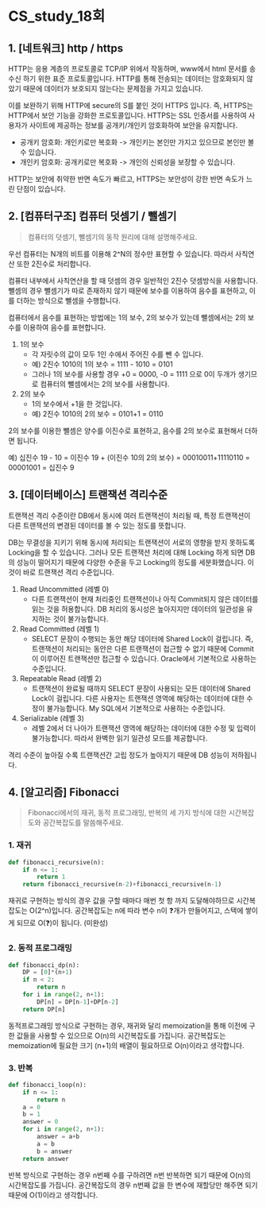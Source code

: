 # CS_study_18회

## 1. [네트워크] http / https

HTTP는 응용 계층의 프로토콜로 TCP/IP 위에서 작동하며, www에서 html 문서를 송수신 하기 위한 표준 프로토콜입니다. HTTP를 통해 전송되는 데이터는 암호화되지 않았기 때문에 데이터가 보호되지 않는다는 문제점을 가지고 있습니다.

이를 보완하기 위해 HTTP에 secure의 S를 붙인 것이 HTTPS 입니다. 즉, HTTPS는 HTTP에서 보안 기능을 강화한 프로토콜입니다. HTTPS는 SSL 인증서를 사용하여 사용자가 사이트에 제공하는 정보를 공개키/개인키 암호화하여 보안을 유지합니다.

- 공개키 암호화: 개인키로만 복호화 -> 개인키는 본인만 가지고 있으므로 본인만 볼 수 있습니다.
- 개인키 암호화: 공개키로만 복호화 -> 개인의 신뢰성을 보장할 수 있습니다.

HTTP는 보안에 취약한 반면 속도가 빠르고, HTTPS는 보안성이 강한 반면 속도가 느린 단점이 있습니다.



## 2. [컴퓨터구조] 컴퓨터 덧셈기 / 뺄셈기

> 컴퓨터의 덧셈기, 뺄셈기의 동작 원리에 대해 설명해주세요.

우선 컴퓨터는 N개의 비트를 이용해 2^N의 정수만 표현할 수 있습니다. 따라서 사칙연산 또한 2진수로 처리합니다.

컴퓨터 내부에서 사칙연산을 할 때 덧셈의 경우 일반적인 2진수 덧셈방식을 사용합니다. 뺄셈의 경우 뺄셈기가 따로 존재하지 않기 때문에 보수를 이용하여 음수를 표현하고, 이를 더하는 방식으로 뺄셈을 수행합니다.

컴퓨터에서 음수를 표현하는 방법에는 1의 보수, 2의 보수가 있는데 뺄셈에서는 2의 보수를 이용하여 음수를 표현합니다.

1. 1의 보수
   - 각 자릿수의 값이 모두 1인 수에서 주어진 수를 뺀 수 입니다.
   - 예) 2진수 1010의 1의 보수 = 1111 - 1010 = 0101
   - 그러나 1의 보수를 사용할 경우 +0 = 0000, -0 = 1111 으로 0이 두개가 생기므로 컴퓨터의 뺄셈에서는 2의 보수를 사용합니다.
2. 2의 보수
   - 1의 보수에서 +1을 한 것입니다.
   - 예) 2진수 1010의 2의 보수 = 0101+1 = 0110

2의 보수를 이용한 뺄셈은 양수를 이진수로 표현하고, 음수를 2의 보수로 표현해서 더하면 됩니다.

예) 십진수 19 - 10 = 이진수 19 + (이진수 10의 2의 보수) = 00010011+11110110 = 00001001 = 십진수 9



## 3. [데이터베이스] 트랜잭션 격리수준

트랜잭션 격리 수준이란 DB에서 동시에 여러 트랜잭션이 처리될 때, 특정 트랜잭션이 다른 트랜잭션의 변경된 데이터를 볼 수 있는 정도를 뜻합니다.

DB는 무결성을 지키기 위해 동시에 처리되는 트랜잭션이 서로의 영향을 받지 못하도록 Locking을 할 수 있습니다. 그러나 모든 트랜잭션 처리에 대해 Locking 하게 되면 DB의 성능이 떨어지기 때문에 다양한 수준을 두고 Locking의 정도를 세분화했습니다. 이것이 바로 트랜잭션 격리 수준입니다.

1. Read Uncommitted (레벨 0)
   - 다른 트랜잭션이 현재 처리중인 트랜잭션이나 아직 Commit되지 않은 데이터를 읽는 것을 허용합니다. DB 처리의 동시성은 높아지지만 데이터의 일관성을 유지하는 것이 불가능합니다.
2. Read Committed (레벨 1)
   - SELECT 문장이 수행되는 동안 해당 데이터에 Shared Lock이 걸립니다. 즉, 트랜잭션이 처리되는 동안은 다른 트랜잭션이 접근할 수 없기 때문에 Commit이 이루어진 트랜잭션만 접근할 수 있습니다. Oracle에서 기본적으로 사용하는 수준입니다.
3. Repeatable Read (레벨 2)
   - 트랜잭션이 완료될 때까지 SELECT 문장이 사용되는 모든 데이터에 Shared Lock이 걸립니다. 다른 사용자는 트랜잭션 영역에 해당하는 데이터에 대한 수정이 불가능합니다. My SQL에서 기본적으로 사용하는 수준입니다.
4. Serializable (레벨 3)
   - 레벨 2에서 더 나아가 트랜잭션 영역에 해당하는 데이터에 대한 수정 및 입력이 불가능합니다. 따라서 완벽한 읽기 일관성 모드를 제공합니다.

격리 수준이 높아질 수록 트랜잭션간 고립 정도가 높아지기 때문에 DB 성능이 저하됩니다.



## 4. [알고리즘] Fibonacci

> Fibonacci에서의 재귀, 동적 프로그래밍, 반복의 세 가지 방식에 대한 시간복잡도와 공간복잡도를 말씀해주세요.

### 1. 재귀

```python
def fibonacci_recursive(n):
    if n <= 1:
        return 1
   	return fibonacci_recursive(n-2)+fibonacci_recursive(n-1)
```

재귀로 구현하는 방식의 경우 값을 구할 때마다 매번 첫 항 까지 도달해야하므로 시간복잡도는 O(2^n)입니다. 공간복잡도는 n에 따라 변수 n이 ❓개가 만들어지고, 스택에 쌓이게 되므로 O(❓)이 됩니다. (미완성)



### 2. 동적 프로그래밍

```python
def fibonacci_dp(n):
    DP = [0]*(n+1)
    if n < 2:
        return n
    for i in range(2, n+1):
        DP[n] = DP[n-1]+DP[n-2]
    return DP[n]
```

동적프로그래밍 방식으로 구현하는 경우, 재귀와 달리 memoization을 통해 이전에 구한 값들을 사용할 수 있으므로 O(n)의 시간복잡도를 가집니다. 공간복잡도는 memoization에 필요한 크기 (n+1)의 배열이 필요하므로 O(n)이라고 생각합니다.



### 3. 반복

```python
def fibonacci_loop(n):
    if n <= 1:
        return n
    a = 0
    b = 1
    answer = 0
    for i in range(2, n+1):
        answer = a+b
        a = b
        b = answer
    return answer
```

반복 방식으로 구현하는 경우 n번째 수를 구하려면 n번 반복하면 되기 때문에 O(n)의 시간복잡도를 가집니다. 공간복잡도의 경우 n번째 값을 한 변수에 재할당만 해주면 되기 때문에 O(1)이라고 생각합니다.

